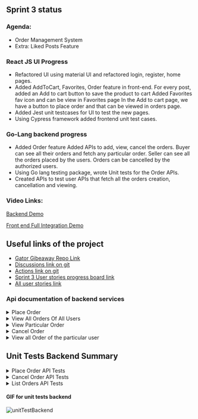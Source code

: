 ## Sprint 3 status

### Agenda:
- Order Management System
- Extra: Liked Posts Feature

### React JS UI Progress
- Refactored UI using material UI and refactored login, register, home pages.
- Added AddToCart, Favorites, Order feature in front-end.
    For every post, added an Add to cart button to save the product to cart
    Added Favorites fav icon and can be view in Favorites page 
    In the Add to cart page, we have a button to place order and that can be viewed in orders page.
- Added Jest unit testcases for UI to test the new pages.
- Using Cypress framework added frontend unit test cases.

### Go-Lang backend progress
- Added Order feature
    Added APIs to add, view, cancel the orders.
    Buyer can see all their orders and fetch any particular order.
    Seller can see all the orders placed by the users.
    Orders can be cancelled by the authorized users.
- Using Go lang testing package, wrote Unit tests for the Order APIs.
- Created APIs to test user APIs that fetch all the orders creation, cancellation and viewing.

### Video Links:

[Backend Demo](https://www.youtube.com/watch?v=Ub0Ar11qmyI)


[Front end Full Integration Demo](https://www.youtube.com/watch?v=PmTkiGaqkh8)

## Useful links of the project
- [Gator Gibeaway Repo Link](https://github.com/raghusaripalli/GatorGiveaway) 
- [Discussions link on git](https://github.com/raghusaripalli/GatorGiveaway/discussions)
- [Actions link on git](https://github.com/raghusaripalli/GatorGiveaway/actions)
- [Sprint 3 User stories progress board link](https://github.com/raghusaripalli/GatorGiveaway/projects/3)
- [All user stories link](https://github.com/raghusaripalli/GatorGiveaway/issues)

### Api documentation of backend services
<details>
  <summary>Place Order</summary>

### Status Codes
  
  - While placing orders initially we keep it in pending state and then we move it to confirmed state.
  - Once we delete we move status as cancelled state
  ``` 
	PENDING               status = 0
	CONFIRMED             status = 1
	CANCELLED             status = 2

```
  
### Target URL

`"localhost:8080" + "/placeOrder"`

### Request

Method: `POST`

Example

 ### Request
  `localhost:8080/placeOrder`
  
  `Body :{
    "posts":[
        {
            "count": 1,
            "productId": 2
        },
         {
            "count": 2,
            "productId": 3
        }
    ]
}`
  
### Response

 ```json
 {
    "orderId": 8,
    "result": "order successfully placed!"
}
```

Possible status: 200, 400, 401

Message format: json

Example

`Code: 200 OK`
 
#### GIF
![placeOrder](https://user-images.githubusercontent.com/22216660/161361061-93ce1cb2-5fe8-4563-a9a9-005445585be7.gif)


</details>
<details>
  <summary>View All Orders Of All Users</summary>
  

### Target URL

`"localhost:8080" + "/allorders"`

### Request

Method: `GET`

Example

 ### Request
  `localhost:8080/allOrders`
 
  
-  This API is for sellers to view all the orders.
  
  
### Response

 ```json
{
    "Page": 1,
    "TotalPages": 1,
    "Orders": [
        {
            "ID": 1,
            "CreatedAt": "2022-04-01T17:22:12.7615198-04:00",
            "UpdatedAt": "2022-04-01T17:22:12.7615198-04:00",
            "DeletedAt": null,
            "posts": [],
            "Status": 1
        },
        {
            "ID": 2,
            "CreatedAt": "2022-04-01T17:29:50.5213792-04:00",
            "UpdatedAt": "2022-04-01T17:29:50.5213792-04:00",
            "DeletedAt": null,
            "posts": [
                {
                    "count": 1,
                    "productId": 1
                }
            ],
            "Status": 1
        },
        {
            "ID": 3,
            "CreatedAt": "2022-04-01T17:35:38.8661683-04:00",
            "UpdatedAt": "2022-04-01T17:35:38.8661683-04:00",
            "DeletedAt": null,
            "posts": [
                {
                    "count": 1,
                    "productId": 1
                }
            ],
            "Status": 1
        },
       
    ]
}
```

Possible status: 200, 400, 401

Message format: json

Example

`Code: 200 OK`
 
#### GIF
![GetAllOrders](https://user-images.githubusercontent.com/22216660/161361088-d3c39376-73de-4478-8374-0e7edb24228b.gif)


</details>
<details>
  <summary>View Particular Order</summary>

### Target URL

`"localhost:8080" + "/order/:orderId"`

### Request

Method: `GET`

Example

 ### Request
  `localhost:8080/order/5`
 
### Response

 ```json
{
    "ID": 5,
    "CreatedAt": "2022-04-01T17:41:37.7922598-04:00",
    "UpdatedAt": "2022-04-01T17:41:37.7922598-04:00",
    "DeletedAt": null,
    "posts": [
        {
            "count": 1,
            "productId": 1
        }
    ],
    "Status": 1
}
```

Possible status: 200, 400, 401

Message format: json

Example

`Code: 200 OK`
 
#### GIF
![GetOrderByOrderId](https://user-images.githubusercontent.com/22216660/161361113-5775d004-92b1-469c-aa9c-b953e1cfc2bd.gif)


</details>
<details>
  <summary>Cancel Order</summary>

### Target URL

`"localhost:8080" + "/cancelOrder/:OrderId"`

  
  It take the user id from the session.
### Request

Method: `GET`

Example

 ### Request
  `localhost:8080/cancelOrder/3`
 
### Response

 ```json
{
    "ID": 3,
    "CreatedAt": "2022-04-01T17:35:38.8661683-04:00",
    "UpdatedAt": "2022-04-01T21:08:07.3701319-04:00",
    "DeletedAt": null,
    "posts": [
        {
            "count": 1,
            "productId": 1
        }
    ],
    "Status": 2
}
```
- Status is updated to 2 - Which means order is cancelled.
Possible status: 200, 400, 401

Message format: json

Example

`Code: 200 OK`
 
#### GIF
![CancelOrder](https://user-images.githubusercontent.com/22216660/161361146-f68eb327-540d-44b1-aeb8-8c8176b5a4f3.gif)



</details>
<details>
  <summary>View all Order of the particular user</summary>

### Target URL

`"localhost:8080" + "/orders"`

  
  It takes the user id from the session.
### Request

Method: `GET`

Example

 ### Request
  `localhost:8080/orders`
 
### Response

 ```json
{
    "ID": 3,
    "CreatedAt": "2022-04-01T17:41:37.7922598-04:00",
    "UpdatedAt": "2022-04-01T17:41:37.7922598-04:00",
    "DeletedAt": null,
    "posts": [
        {
            "count": 1,
            "productId": 1
        }
    ],
    "Status": 1
}
```

Possible status: 200, 400, 401

Message format: json

Example

`Code: 200 OK`
	
#### GIF
![GetOrdersByUser](https://user-images.githubusercontent.com/22216660/161361160-af859ae2-e114-4ad4-ad9e-b63bcd14fca2.gif)

</details>

## Unit Tests Backend Summary

<details>
  <summary>Place Order API Tests</summary>
<hr>

- TestPlaceOrderPassCase
	- Tested the /placeOrder API by logging in with a user and placing an order using posts he could see
- TestPlaceOrderNotLoggedInFailCase
	- Tested the /placeOrder API NOT logging in with user, this return status of UNAUTHORIZED
- TestPlaceOrderJsonFieldsMissing
	- Json Fileds missing is handled in this test
	
<hr>

</details>
<details>
  <summary>Cancel Order API Tests</summary>
<hr>

- TestCancelOrderSuccessCase
	- Tested the /cancelOrder API by logging in with a user and cancelling the user order by order id, STATUS is updated to 2
- TestCancelOrderUserNotLoggedInCase
	- Tested the /cancelOrder API NOT logging in with user, this return status of UNAUTHORIZED
- TestCancelOrderOrderNotExistsCase
	- Order Id not existing in this case is handled, with a positive response and message in json response.
	
<hr>

</details>
<details>
  <summary>List Orders API Tests</summary>
<hr>

- TestGetAllOrdersPassCase
	- Lists all orders by calling the /alOrders, it returns in a pagination format
- TestGetParticularOrderPassCase
	- List Order based on the Order ID, return a single json
- TestGetParticularOrderFailCase
	- Provided order ID if it's not present, returns a 409 status and validated the same.
	
<hr>

</details>

#### GIF for unit tests backend
![unitTestBackend](https://user-images.githubusercontent.com/22216660/161362524-da9e074f-5867-48fb-b75c-95748875632d.gif)

